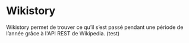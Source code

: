 # Wikistory
Wikistory permet de trouver ce qu’il s’est passé pendant une période de l’année grâce à l'API REST de Wikipedia.
(test)